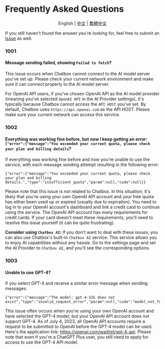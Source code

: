 # Frequently Asked Questions

<p align="center">
    English | <a href="./FAQ-CN.md">中文</a> | <a href="./FAQ-TC.md">繁體中文</a>
</p>

If you still haven't found the answer you're looking for, feel free to submit an [Issue](https://github.com/Bin-Huang/chatbox/issues/new/choose) as well.

### 1001

#### Message sending failed, showing `Failed to fetch`?

This issue occurs when Chatbox cannot connect to the AI model server you've set up. Please check your current network environment and make sure it can connect properly to the AI model server.

For OpenAI API users, if you've chosen OpenAI API as the AI model provider (meaning you've selected `OpenAI API` in the AI Provider settings), it's typically because Chatbox cannot access the `API HOST` you've set. By default, Chatbox uses `https://api.openai.com` as the API HOST. Please make sure your current network can access this service.

### 1002

#### Everything was working fine before, but now I keep getting an error: `{"error":{"message":"You exceeded your current quota, please check your plan and billing details`?

If everything was working fine before and now you're unable to use the service, with each message sending attempt resulting in the following error:

```
{"error":{"message":"You exceeded your current quota, please check your plan and billing details.","type":"insufficient_quota","param":null,"code":null}}
```

Please note that this issue is not related to Chatbox. In this situation, it's likely that you're using your own OpenAI API account and your free quota has either been used up or expired (usually due to expiration). You need to log in to your OpenAI account's dashboard and link a credit card to continue using the service. The OpenAI API account has many requirements for credit cards. If your card doesn't meet these requirements, you'll need to resolve this issue yourself (it can be quite frustrating).

**Consider using `Chatbox AI`:** If you don't want to deal with these issues, you can also use Chatbox's built-in `Chatbox AI` service. This service allows you to enjoy AI capabilities without any hassle. Go to the settings page and set the AI Provider to `Chatbox AI`, and you'll see the corresponding options.

### 1003

#### Unable to use GPT-4?

If you select GPT-4 and receive a similar error message when sending messages:

```
{"error":{"message":"The model: gpt-4-32k does not exist","type":"invalid_request_error","param":null,"code":"model_not_found"}}
```

This issue often occurs when you're using your own OpenAI account and have selected the GPT-4 model, but your OpenAI API account does not support GPT-4. As of July 4, 2023, all OpenAI API accounts require a request to be submitted to OpenAI before the GPT-4 model can be used. Here's the application link: https://openai.com/waitlist/gpt-4-api. Please note that even if you're a ChatGPT Plus user, you still need to apply for access to use the GPT-4 API model.
